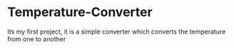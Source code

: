 # Temperature-Converter
Its my first project, it is a simple converter which converts the temperature from one to another
